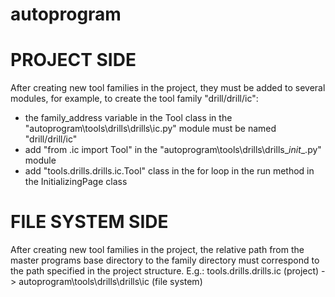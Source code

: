 # autoprogram

# PROJECT SIDE
After creating new tool families in the project, they must be added to several modules, for example, to create the tool family "drill/drill/ic":

- the family_address variable in the Tool class in the "autoprogram\tools\drills\drills\ic.py" module must be named "drill/drill/ic"
- add "from .ic import Tool" in the "autoprogram\tools\drills\drills\__init__.py" module
- add "tools.drills.drills.ic.Tool" class in the for loop in the run method in the InitializingPage class

# FILE SYSTEM SIDE
After creating new tool families in the project, the relative path from the master programs base directory to the family directory must correspond to the path specified in the project structure.
E.g.:
tools.drills.drills.ic (project) -> autoprogram\tools\drills\drills\ic (file system)